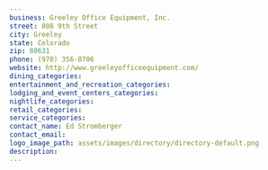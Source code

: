 ```yaml
---
business: Greeley Office Equipment, Inc.
street: 808 9th Street
city: Greeley
state: Colorado
zip: 80631
phone: (970) 356-8706
website: http://www.greeleyofficeequipment.com/
dining_categories: 
entertainment_and_recreation_categories: 
lodging_and_event_centers_categories: 
nightlife_categories: 
retail_categories: 
service_categories: 
contact_name: Ed Stromberger
contact_email: 
logo_image_path: assets/images/directory/directory-default.png
description: 
---
```

